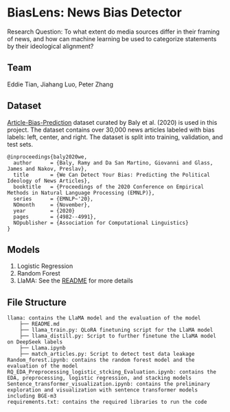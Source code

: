 # BiasLens: News Bias Detector

Research Question: To what extent do media sources differ in their framing of news, and how can machine learning be used to categorize statements by their ideological alignment?

## Team

Eddie Tian, Jiahang Luo, Peter Zhang

## Dataset

[Article-Bias-Prediction](https://github.com/ramybaly/Article-Bias-Prediction) dataset curated by Baly et al. (2020) is used in this project. The dataset contains over 30,000 news articles labeled with bias labels: left, center, and right. The dataset is split into training, validation, and test sets.

```
@inproceedings{baly2020we,
  author      = {Baly, Ramy and Da San Martino, Giovanni and Glass, James and Nakov, Preslav},
  title       = {We Can Detect Your Bias: Predicting the Political Ideology of News Articles},
  booktitle   = {Proceedings of the 2020 Conference on Empirical Methods in Natural Language Processing (EMNLP)},
  series      = {EMNLP~'20},
  NOmonth     = {November},
  year        = {2020}
  pages       = {4982--4991},
  NOpublisher = {Association for Computational Linguistics}
}
```

## Models

1. Logistic Regression
2. Random Forest
3. LlaMA: See the [README](llama/README.md) for more details

## File Structure

```
llama: contains the LlaMA model and the evaluation of the model
    ├── README.md
    ├── llama_train.py: QLoRA finetuning script for the LlaMA model
    ├── llama_distill.py: Script to further finetune the LlaMA model on DeepSeek labels
    ├── Llama.ipynb
    ├── match_articles.py: Script to detect test data leakage
Random_forest.ipynb: contains the random forest model and the evaluation of the model
RQ_EDA_Preprocessing_logistic_stcking_Evaluation.ipynb: contains the EDA, preprocessing, logistic regression, and stacking models
Sentence_transformer_visualization.ipynb: contains the preliminary exploration and visualization with sentence transformer models including BGE-m3
requirements.txt: contains the required libraries to run the code
```
